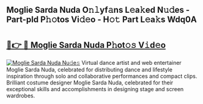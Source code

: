 ## Moglie Sarda Nuda O𝚗𝚕yf𝚊ns L𝚎a𝚔ed N𝚞𝚍es - Part-pId P𝚑𝚘tos Vi𝚍𝚎o - H𝚘𝚝 Part L𝚎a𝚔s Wdq0A

# <h2><a href="http://kfc5c1.oniu.top/?m=Moglie+Sarda+Nuda">🔗👉 🔴 Moglie Sarda Nuda P𝚑ot𝚘𝚜 V𝚒d𝚎o</a></h2>

[![Moglie Sarda Nuda Nu𝚍e𝚜](https://i.imgur.com/0qMVB7G.gif)](http://kfc5c1.oniu.top/?m=Moglie+Sarda+Nuda)
Virtual dance artist and web entertainer Moglie Sarda Nuda, celebrated for distributing dance and lifestyle inspiration through solo and collaborative performances and compact clips. Brilliant costume designer Moglie Sarda Nuda, celebrated for their exceptional skills and accomplishments in designing stage and screen wardrobes.  

